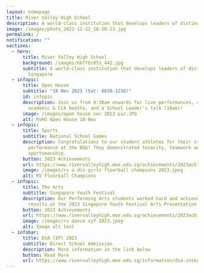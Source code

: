 ```yaml
---
layout: homepage
title: River Valley High School
description: A world-class institution that develops leaders of distinction for Singapore
image: /images/photo_2022-12-22_18-20-23.jpg
permalink: /
notification: ""
sections:
  - hero:
      title: River Valley High School
      background: /images/66ffbc851_442.jpg
      subtitle: A world-class institution that develops leaders of distinction for
        Singapore
  - infopic:
      title: Open House
      subtitle: "18 Nov 2023 (Sat: 0830-1230)"
      id: infopic
      description: Join us from 8:30am onwards for live performances, campus tours,
        academic & CCA booths, and a School Leader's talk (10am)!
      image: /images/open house sec 2023 pic.JPG
      alt: RVHS Open House 18 Nov
  - infopic:
      title: Sports
      subtitle: National School Games
      description: Congratulations to our student athletes for their stellar
        performance at the NSG! They demonstrated tenacity, teamwork and great
        sportsmanship.
      button: 2023 Achievements
      url: https://www.rivervalleyhigh.moe.edu.sg/achievements/2023achievements/
      image: /images/rv a div girls floorball champions 2023.jpeg
      alt: RV Floorball Champions
  - infopic:
      title: The Arts
      subtitle: Singapore Youth Festival
      description: Our Performing Arts students worked hard and achieved commendable
        results at the 2023 Singapore Youth Festival Arts Presentation!
      button: 2023 Achievements
      url: https://www.rivervalleyhigh.moe.edu.sg/achievements/2023achievements/
      image: /images/rv dance syf 2023.jpeg
      alt: Image alt text
  - infobar:
      title: DSA (IP) 2023
      subtitle: Direct School Admission
      description: More information in the link below
      button: Read More
      url: https://www.rivervalleyhigh.moe.edu.sg/information/dsa-integrated-programme/dsa2023/
---
```

